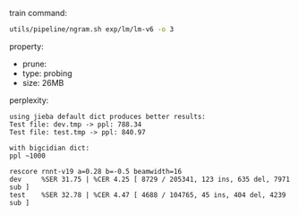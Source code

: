 
train command:

```bash
utils/pipeline/ngram.sh exp/lm/lm-v6 -o 3
```

property:

- prune: 
- type:  probing
- size:  26MB

perplexity:

```
using jieba default dict produces better results:
Test file: dev.tmp -> ppl: 788.34
Test file: test.tmp -> ppl: 840.97

with bigcidian dict:
ppl ~1000

rescore rnnt-v19 a=0.28 b=-0.5 beamwidth=16
dev     %SER 31.75 | %CER 4.25 [ 8729 / 205341, 123 ins, 635 del, 7971 sub ]
test    %SER 32.78 | %CER 4.47 [ 4688 / 104765, 45 ins, 404 del, 4239 sub ]
```
